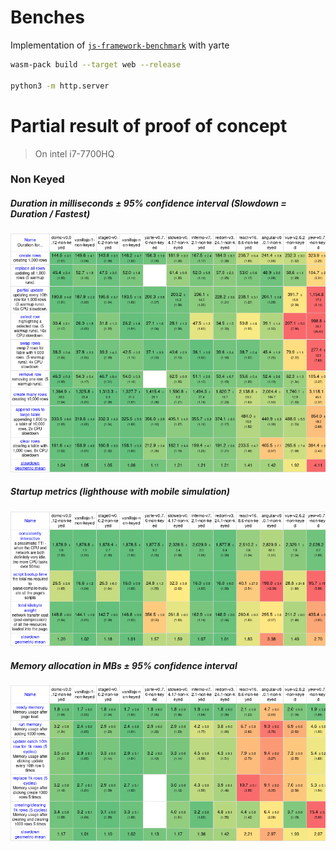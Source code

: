 # Benches

Implementation of [`js-framework-benchmark`](https://github.com/krausest/js-framework-benchmark) with yarte

```bash
wasm-pack build --target web --release

python3 -m http.server
```

# Partial result of proof of concept
> On intel i7-7700HQ

### Non Keyed
##### Duration in milliseconds ± 95% confidence interval (Slowdown = Duration / Fastest)
![](shot-1.png)

##### Startup metrics (lighthouse with mobile simulation)
![](shot-2.png)

##### Memory allocation in MBs ± 95% confidence interval
![](shot-3.png)

